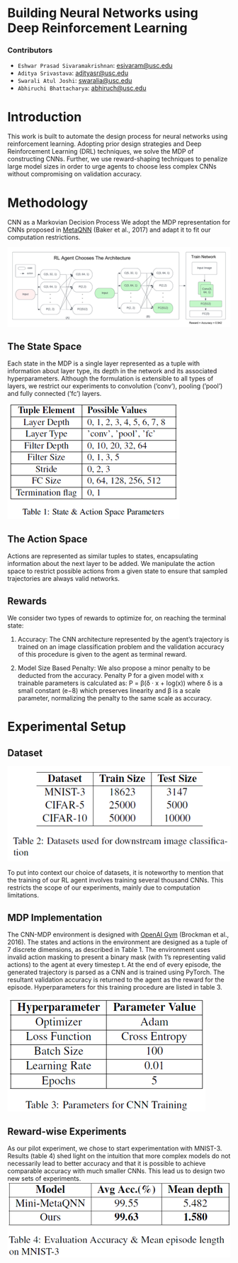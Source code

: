 # Building Neural Networks using Deep Reinforcement Learning

### Contributors
- `Eshwar Prasad Sivaramakrishnan`: esivaram@usc.edu
- `Aditya Srivastava`: adityasr@usc.edu
- `Swarali Atul Joshi`: swaralia@usc.edu
- `Abhiruchi Bhattacharya`: abhiruch@usc.edu

# Introduction

This work is built to automate the design process for neural networks using reinforcement learning. Adopting prior design strategies and Deep Reinforcement Learning (DRL) techniques, we solve the MDP of constructing CNNs. Further, we use reward-shaping techniques to penalize large model sizes in order to urge agents to choose less complex CNNs without compromising on validation accuracy.

# Methodology

CNN as a Markovian Decision Process
We adopt the MDP representation for CNNs proposed
in [MetaQNN](https://bowenbaker.github.io/metaqnn/) (Baker et al., 2017) and adapt
it to fit our computation restrictions.

![alt text](CNN_RL.png)

## The State Space
Each state in the MDP is a single layer represented
as a tuple with information about layer type, its
depth in the network and its associated hyperparameters.
Although the formulation is extensible
to all types of layers, we restrict our experiments
to convolution (’conv’), pooling (’pool’) and fully
connected (’fc’) layers.

![state_and_action_space](state_action_space_params.PNG)

## The Action Space
Actions are represented as similar tuples to states,
encapsulating information about the next layer to
be added. We manipulate the action space to restrict
possible actions from a given state to ensure
that sampled trajectories are always valid networks.

## Rewards
We consider two types of rewards to optimize for,
on reaching the terminal state:

  1. Accuracy: The CNN architecture represented
by the agent’s trajectory is trained on an image
classification problem and the validation accuracy
of this procedure is given to the agent
as terminal reward.

  2. Model Size Based Penalty: We also propose a minor
penalty to be deducted from the accuracy.
Penalty P for a given model with x trainable
parameters is calculated as:
P = β(δ · x + log(x))
where δ is a small constant (e−8) which preserves
linearity and β is a scale parameter,
normalizing the penalty to the same scale as
accuracy.

# Experimental Setup
## Dataset

![datasets](datasets.PNG)

To put into context our choice of datasets, it is noteworthy
to mention that the training of our RL agent
involves training several thousand CNNs. This restricts
the scope of our experiments, mainly due to
computation limitations.

## MDP Implementation
The CNN-MDP environment is designed with [OpenAI
Gym](https://www.gymlibrary.dev/) (Brockman et al., 2016). The states and
actions in the environment are designed as a tuple
of 7 discrete dimensions, as described in Table 1.
The environment uses invalid action masking to
present a binary mask (with 1’s representing valid
actions) to the agent at every timestep t.
At the end of every episode, the generated trajectory
is parsed as a CNN and is trained using
PyTorch. The resultant validation accuracy is returned
to the agent as the reward for the episode.
Hyperparameters for this training procedure are
listed in table 3.

![cnn_params](cnn_params.PNG)

## Reward-wise Experiments
As our pilot experiment, we chose to start experimentation
with MNIST-3. Results (table 4) shed
light on the intuition that more complex models do
not necessarily lead to better accuracy and that it
is possible to achieve comparable accuracy with
much smaller CNNs. This lead us to design two
new sets of experiments.
![mnist_results](mnist_results.PNG)
